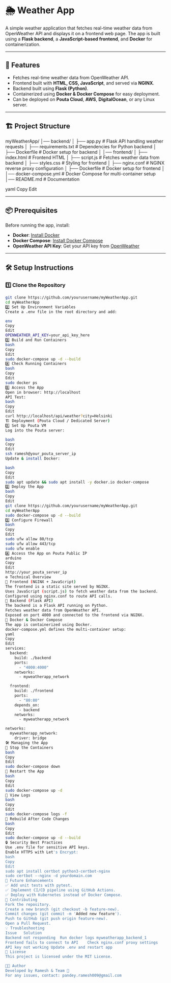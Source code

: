 
# 🌦️ Weather App

A simple weather application that fetches real-time weather data from OpenWeather API and displays it on a frontend web page. The app is built using a **Flask backend**, a **JavaScript-based frontend**, and **Docker** for containerization.

---

## 🚀 Features

- Fetches real-time weather data from OpenWeather API.
- Frontend built with **HTML, CSS, JavaScript**, and served via **NGINX**.
- Backend built using **Flask (Python)**.
- Containerized using **Docker & Docker Compose** for easy deployment.
- Can be deployed on **Pouta Cloud**, **AWS**, **DigitalOcean**, or any Linux server.

---

## 🏗️ Project Structure

myWeatherApp/ │── backend/ │ ├── app.py # Flask API handling weather requests │ ├── requirements.txt # Dependencies for Python backend │ ├── Dockerfile # Docker setup for backend │ │── frontend/ │ ├── index.html # Frontend HTML │ ├── script.js # Fetches weather data from backend │ ├── styles.css # Styling for frontend │ ├── nginx.conf # NGINX reverse proxy configuration │ ├── Dockerfile # Docker setup for frontend │ │── docker-compose.yml # Docker Compose for multi-container setup │── README.md # Documentation

yaml
Copy
Edit

---

## 📦 Prerequisites

Before running the app, install:

- **Docker**: [Install Docker](https://docs.docker.com/get-docker/)
- **Docker Compose**: [Install Docker Compose](https://docs.docker.com/compose/install/)
- **OpenWeather API Key**: Get your API key from [OpenWeather](https://openweathermap.org/api)

---

## 🛠️ Setup Instructions

### 1️⃣ Clone the Repository
```bash
git clone https://github.com/yourusername/myWeatherApp.git
cd myWeatherApp
2️⃣ Set Up Environment Variables
Create a .env file in the root directory and add:

env
Copy
Edit
OPENWEATHER_API_KEY=your_api_key_here
3️⃣ Build and Run Containers
bash
Copy
Edit
sudo docker-compose up -d --build
4️⃣ Check Running Containers
bash
Copy
Edit
sudo docker ps
5️⃣ Access the App
Open in browser: http://localhost
API Test:
bash
Copy
Edit
curl http://localhost/api/weather?city=Helsinki
🏗️ Deployment (Pouta Cloud / Dedicated Server)
1️⃣ Set Up Pouta VM
Log into the Pouta server:

bash
Copy
Edit
ssh ramesh@your_pouta_server_ip
Update & install Docker:

bash
Copy
Edit
sudo apt update && sudo apt install -y docker.io docker-compose
2️⃣ Deploy the App
bash
Copy
Edit
git clone https://github.com/yourusername/myWeatherApp.git
cd myWeatherApp
sudo docker-compose up -d --build
3️⃣ Configure Firewall
bash
Copy
Edit
sudo ufw allow 80/tcp
sudo ufw allow 443/tcp
sudo ufw enable
4️⃣ Access the App on Pouta Public IP
arduino
Copy
Edit
http://your_pouta_server_ip
⚙️ Technical Overview
🔹 Frontend (NGINX + JavaScript)
The frontend is a static site served by NGINX.
Uses JavaScript (script.js) to fetch weather data from the backend.
Configured using nginx.conf to route API calls.
🔹 Backend (Flask API)
The backend is a Flask API running on Python.
Fetches weather data from OpenWeather API.
Exposed on port 4000 and connected to the frontend via NGINX.
🔹 Docker & Docker Compose
The app is containerized using Docker.
docker-compose.yml defines the multi-container setup:
yaml
Copy
Edit
services:
  backend:
    build: ./backend
    ports:
      - "4000:4000"
    networks:
      - myweatherapp_network

  frontend:
    build: ./frontend
    ports:
      - "80:80"
    depends_on:
      - backend
    networks:
      - myweatherapp_network

networks:
  myweatherapp_network:
    driver: bridge
🛠️ Managing the App
🛑 Stop the Containers
bash
Copy
Edit
sudo docker-compose down
🔄 Restart the App
bash
Copy
Edit
sudo docker-compose up -d
🐳 View Logs
bash
Copy
Edit
sudo docker-compose logs -f
🔄 Rebuild After Code Changes
bash
Copy
Edit
sudo docker-compose up -d --build
🔒 Security Best Practices
Use .env file for sensitive API keys.
Enable HTTPS with Let's Encrypt:
bash
Copy
Edit
sudo apt install certbot python3-certbot-nginx
sudo certbot --nginx -d yourdomain.com
📝 Future Enhancements
✅ Add unit tests with pytest.
✅ Implement CI/CD pipeline using GitHub Actions.
✅ Deploy with Kubernetes instead of Docker Compose.
🤝 Contributing
Fork the repository.
Create a new branch (git checkout -b feature-new).
Commit changes (git commit -m 'Added new feature').
Push to GitHub (git push origin feature-new).
Open a Pull Request.
💡 Troubleshooting
Issue	Solution
Backend not responding	Run docker logs myweatherapp_backend_1
Frontend fails to connect to API	Check nginx.conf proxy settings
API key not working	Update .env and restart app
📜 License
This project is licensed under the MIT License.

👨‍💻 Author
Developed by Ramesh & Team 🚀
For any issues, contact: pandey.ramesh009@gmail.com


